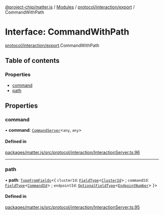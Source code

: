 [@project-chip/matter.js](../README.md) / [Modules](../modules.md) / [protocol/interaction/export](../modules/protocol_interaction_export.md) / CommandWithPath

# Interface: CommandWithPath

[protocol/interaction/export](../modules/protocol_interaction_export.md).CommandWithPath

## Table of contents

### Properties

- [command](protocol_interaction_export.CommandWithPath.md#command)
- [path](protocol_interaction_export.CommandWithPath.md#path)

## Properties

### command

• **command**: [`CommandServer`](../classes/cluster_export.CommandServer.md)\<`any`, `any`\>

#### Defined in

[packages/matter.js/src/protocol/interaction/InteractionServer.ts:96](https://github.com/project-chip/matter.js/blob/e87b236f/packages/matter.js/src/protocol/interaction/InteractionServer.ts#L96)

___

### path

• **path**: [`TypeFromFields`](../modules/tlv_export.md#typefromfields)\<\{ `clusterId`: [`FieldType`](tlv_export.FieldType.md)\<[`ClusterId`](../modules/datatype_export.md#clusterid)\> ; `commandId`: [`FieldType`](tlv_export.FieldType.md)\<[`CommandId`](../modules/datatype_export.md#commandid)\> ; `endpointId`: [`OptionalFieldType`](tlv_export.OptionalFieldType.md)\<[`EndpointNumber`](../modules/datatype_export.md#endpointnumber)\>  }\>

#### Defined in

[packages/matter.js/src/protocol/interaction/InteractionServer.ts:95](https://github.com/project-chip/matter.js/blob/e87b236f/packages/matter.js/src/protocol/interaction/InteractionServer.ts#L95)
